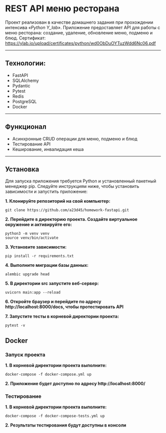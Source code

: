 # REST API меню ресторана
Проект реализован в качестве домашнего задания при прохождении интенсива *«Python Y_lab»*. Приложение предоставляет API для работы с меню ресторана: создание, удаление, обновление меню, подменю и блюд.
Сертификат: https://ylab.io/upload/certificates/python/wd0ObDuOYTuzWdd6Nc06.pdf
___
## Технологии:
+ FastAPI
+ SQLAlchemy
+ Pydantic
+ Pytest
+ Redis
+ PostgreSQL
+ Docker
___
## Функционал
+ Асинхронные CRUD операции для меню, подменю и блюд
+ Тестирование API
+ Кеширование, инвалидация кеша
___
## Установка
Для запуска приложения требуется Python и установленный пакетный менеджер pip. Следуйте инструкциям ниже, чтобы установить зависимости и запустить приложение:

**1. Клонируйте репозиторий на свой компьютер:**
```
git clone https://github.com/a23d45/homework-fastapi.git
```

**2. Перейдите в директорию проекта. Создайте виртуальное окружение и активируйте его:**
```
python3 -m venv venv
source venv/bin/activate
```


**3. Установите зависимости:**
```
pip install -r requirements.txt
```


**4. Выполните миграции базы данных:**
```
alembic upgrade head
```


**5. В директории src запустите веб-сервер:**
```
uvicorn main:app --reload
```


**6. Откройте браузер и перейдите по адресу http://localhost:8000/docs, чтобы протестировать API**


**7. Запустите тесты в корневой директории проекта:**
```
pytest -v
```


## Docker
### Запуск проекта
**1. В корневой директории проекта выполните:**
```
docker-compose -f docker-compose.yml up
```


**2. Приложение будет доступно по адресу http://localhost:8000/**

### Тестирование
**1. В корневой директории проекта выполните:**
```
docker-compose -f docker-compose-tests.yml up
```


**2. Результаты тестирования будут доступны в консоли**
